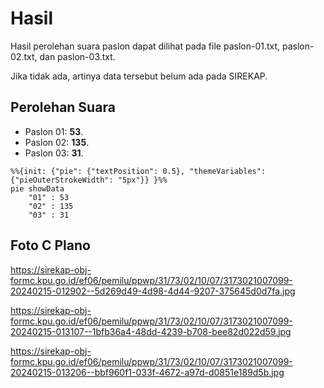 # Hasil

Hasil perolehan suara paslon dapat dilihat pada file paslon-01.txt, paslon-02.txt, dan paslon-03.txt.

Jika tidak ada, artinya data tersebut belum ada pada SIREKAP.

## Perolehan Suara

 * Paslon 01: **53**.
 * Paslon 02: **135**.
 * Paslon 03: **31**.

```mermaid
%%{init: {"pie": {"textPosition": 0.5}, "themeVariables": {"pieOuterStrokeWidth": "5px"}} }%%
pie showData
    "01" : 53
    "02" : 135
    "03" : 31
```
## Foto C Plano

https://sirekap-obj-formc.kpu.go.id/ef06/pemilu/ppwp/31/73/02/10/07/3173021007099-20240215-012902--5d269d49-4d98-4d44-9207-375645d0d7fa.jpg

https://sirekap-obj-formc.kpu.go.id/ef06/pemilu/ppwp/31/73/02/10/07/3173021007099-20240215-013107--1bfb36a4-48dd-4239-b708-bee82d022d59.jpg

https://sirekap-obj-formc.kpu.go.id/ef06/pemilu/ppwp/31/73/02/10/07/3173021007099-20240215-013206--bbf960f1-033f-4672-a97d-d0851e189d5b.jpg
